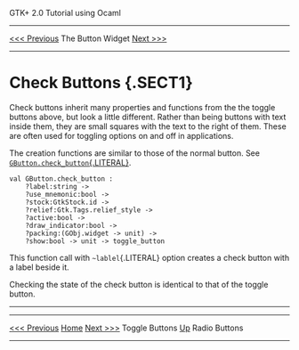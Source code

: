   GTK+ 2.0 Tutorial using Ocaml
  ------------------------------- ------------------- --------------------------
  [\<\<\< Previous](x708.html)    The Button Widget   [Next \>\>\>](x743.html)

* * * * *

Check Buttons {.SECT1}
=============

Check buttons inherit many properties and functions from the the toggle
buttons above, but look a little different. Rather than being buttons
with text inside them, they are small squares with the text to the right
of them. These are often used for toggling options on and off in
applications.

The creation functions are similar to those of the normal button. See
[`GButton.check_button`{.LITERAL}](http://lablgtk.forge.ocamlcore.org/refdoc/GButton.html#VALcheck_button).

~~~~ {.PROGRAMLISTING}
val GButton.check_button :
    ?label:string ->
    ?use_mnemonic:bool ->
    ?stock:GtkStock.id ->
    ?relief:Gtk.Tags.relief_style ->
    ?active:bool ->
    ?draw_indicator:bool ->
    ?packing:(GObj.widget -> unit) ->
    ?show:bool -> unit -> toggle_button
~~~~

This function call with `~lablel`{.LITERAL} option creates a check
button with a label beside it.

Checking the state of the check button is identical to that of the
toggle button.

* * * * *

  ------------------------------ -------------------- --------------------------
  [\<\<\< Previous](x708.html)   [Home](book1.html)   [Next \>\>\>](x743.html)
  Toggle Buttons                 [Up](c669.html)      Radio Buttons
  ------------------------------ -------------------- --------------------------


